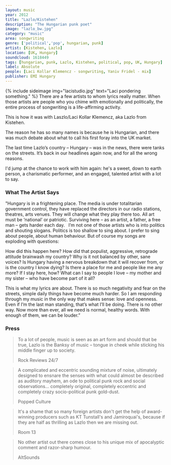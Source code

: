 ```yaml
---
layout: music
year: 2012
title: "Lazlo/Kistehen"
description: "The Hungarian punk poet"
image: "lazlo_bw.jpg"
category: "music"
area: songwriting
genre: ['political','pop', hungarian, punk]
artist: [Kistehen, Lazlo]
location: [UK, Hungary]
soundcloud: 1618449
tags: [hungarian, punk, Lazlo, Kistehen, political, pop, UK, Hungary]
label: Absolute
people: [Laci Kollar Klemencz - songwriting, Yaniv Fridel - mix]
publisher: EMI Hungary
---
```


{% include sideimage img="lacistudio.jpg" text="Laci pondering something." %}
There are a few artists to whom lyrics really matter. When those artists are people who you chime with emotionally and politically, the entire process of songwriting is a life-affirming activity.

This is how it was with Laszlo/Laci Kollar Klemencz, aka Lazlo from Kistehen.

The reason he has so many names is because he is Hungarian, and there was much debate about what to call his first foray into the UK market.

The last time Lazlo’s country – Hungary – was in the news, there were tanks on the streets. It’s back in our headlines again now, and for all the wrong reasons.

I'd jump at the chance to work with him again: he's a sweet, down to earth person, a charismatic performer, and an engaged, talented artist with a lot to say.

<h3>What The Artist Says</h3>

"Hungary is in a frightening place. The media is under totalitarian government control, they have replaced the directors in our radio stations, theatres, arts venues. They will change what they play there too. All art must be ‘national’ or patriotic. Surviving here – as an artist, a father, a free man – gets harder each day.
 
I’m not one of those artists who is into politics and shouting slogans. Politics is too shallow to sing about. I prefer to sing about people, about human behaviour. But of course my songs are exploding with questions:

How did this happen here? How did that populist, aggressive, retrograde attitude brainwash my country? Why is it not balanced by other, sane voices? Is Hungary having a nervous breakdown that it will recover from, or is the country I know dying? Is there a place for me and people like me any more? If I stay here, how? What can I say to people I love – my mother and my sister –  who have become part of it all?

This is what my lyrics are about. There is so much negativity and fear on the streets, simple daily things have become much harder. So I am responding through my music in the only way that makes sense: love and openness. Even if I’m the last man standing, that’s what I’ll be doing. There is no other way. Now more than ever, all we need is normal, healthy words. With enough of them, we can be louder.” 

<h3>Press</h3>

<blockquote>
	<p>To a lot of people, music is seen as an art form and should that be true, Lazlo is the Banksy of music – tongue in cheek while sticking his middle finger up to society.
	</p>
<footer> Rock Reviews 24/7</footer>
</blockquote>


<blockquote>
	<p>A complicated and eccentric sounding mixture of noise, ultimately designed to ensnare the senses with what could almost be described as auditory mayhem, an ode to political punk rock and social observations... completely original, completely eccentric and completely crazy socio-political punk gold-dust.</p>
<footer>Popped Culture</footer> 
</blockquote>

<blockquote>
<p>It's a shame that so many foreign artists don't get the help of award-winning producers such as KT Tunstall's and Jamiroquai's, because if they are half as thrilling as Lazlo then we are missing out.</p>
<footer>Room 13</footer> 
</blockquote>

<blockquote>
	<p>No other artist out there comes close to his unique mix of apocalyptic comment and razor-sharp humour.</p> 

<footer>AltSounds</footer>
</blockquote>

